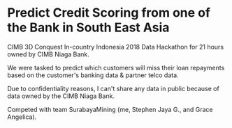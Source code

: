 # Predict Credit Scoring from one of the Bank in South East Asia

CIMB 3D Conquest In-country Indonesia 2018
Data Hackathon for 21 hours owned by CIMB Niaga Bank.

We were tasked to predict which customers will miss their loan repayments based on the customer's banking data & partner telco data.

Due to confidentiality reasons, I can't share any data in public because of data owned by the CIMB Niaga Bank.

Competed with team SurabayaMining (me, Stephen Jaya G., and Grace Angelica).
